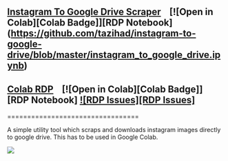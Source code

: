 ## [Instagram To Google Drive Scraper](instagram-to-google-drive/instagram_to_google_drive.ipynb) &nbsp;&nbsp; [![Open in Colab][Colab Badge]][RDP Notebook] (https://github.com/tazihad/instagram-to-google-drive/blob/master/instagram_to_google_drive.ipynb)

## [Colab RDP](instagram-to-google-drive/instagram_to_google_drive.ipynb) &nbsp;&nbsp; [![Open in Colab][Colab Badge]][RDP Notebook] [![RDP Issues][RDP Issues]](https://github.com/PradyumnaKrishna/Colab-Hacks/issues/labels/Colab%20RDP)

=================================

A simple utility tool which scraps and downloads instagram images directly to google drive. 
This has to be used in Google Colab.

<img src="https://raw.githubusercontent.com/tazihad/instagram-to-google-drive/master/extra/screenshot.png">



